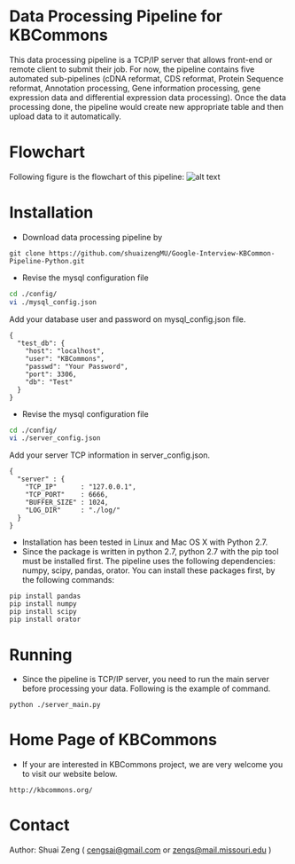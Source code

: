 # Data Processing Pipeline for KBCommons
This data processing pipeline is a TCP/IP server that allows front-end or remote client to submit their job. For now, the pipeline contains five automated sub-pipelines (cDNA reformat, CDS reformat, Protein Sequence reformat, Annotation processing, Gene information processing, gene expression data and differential expression data processing). Once the data processing done, the pipeline would create new appropriate table and then upload data to it automatically.

# Flowchart
Following figure is the flowchart of this pipeline:
![alt text](https://raw.githubusercontent.com/shuaizengMU/Google-Interview-KBCommon-Pipeline-Python/master/images/Untitled%20Diagram.png "Flowchart of pipeline")


# Installation

- Download data processing pipeline by
```
git clone https://github.com/shuaizengMU/Google-Interview-KBCommon-Pipeline-Python.git
```

- Revise the mysql configuration file
```sh
cd ./config/
vi ./mysql_config.json
```

Add your database user and password on mysql_config.json file.
```
{
  "test_db": {
    "host": "localhost",
    "user": "KBCommons",
    "passwd": "Your Password",
    "port": 3306,
    "db": "Test"
  }
}
```

- Revise the mysql configuration file
```sh
cd ./config/
vi ./server_config.json
```

Add your server TCP information in server_config.json.
```
{
  "server" : {
    "TCP_IP"      : "127.0.0.1",
    "TCP_PORT"    : 6666,
    "BUFFER_SIZE" : 1024,
    "LOG_DIR"     : "./log/"
  }
}
```

- Installation has been tested in Linux and Mac OS X with Python 2.7.
- Since the package is written in python 2.7, python 2.7 with the pip tool must be installed first. The pipeline uses the following dependencies: numpy, scipy, pandas, orator. You can install these packages first, by the following commands:
```
pip install pandas
pip install numpy
pip install scipy
pip install orator
```

# Running

- Since the pipeline is TCP/IP server, you need to run the main server before processing your data. Following is the example of command.
```
python ./server_main.py
```

# Home Page of KBCommons

- If your are interested in KBCommons project, we are very welcome you to visit our website below.
```
http://kbcommons.org/
```

# Contact
Author: Shuai Zeng ( cengsai@gmail.com or zengs@mail.missouri.edu )



